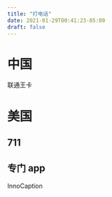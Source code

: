```yaml
---
title: "打电话"
date: 2021-01-29T00:41:23-05:00
draft: false
---
```


# 中国

联通王卡

# 美国

## 711

## 专门 app

InnoCaption

